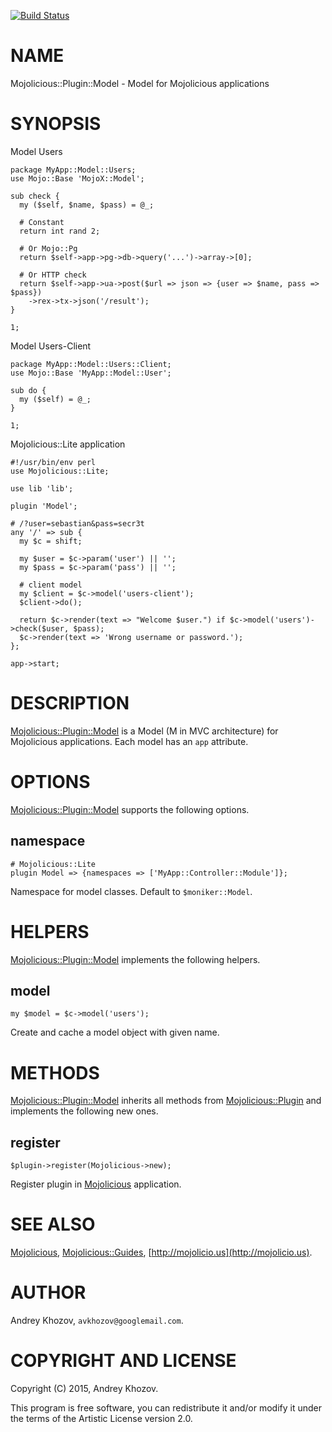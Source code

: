 [![Build Status](https://travis-ci.org/avkhozov/Mojolicious-Plugin-Model.svg?branch=master)](https://travis-ci.org/avkhozov/Mojolicious-Plugin-Model)
# NAME

Mojolicious::Plugin::Model - Model for Mojolicious applications

# SYNOPSIS

Model Users

    package MyApp::Model::Users;
    use Mojo::Base 'MojoX::Model';

    sub check {
      my ($self, $name, $pass) = @_;

      # Constant
      return int rand 2;

      # Or Mojo::Pg
      return $self->app->pg->db->query('...')->array->[0];

      # Or HTTP check
      return $self->app->ua->post($url => json => {user => $name, pass => $pass})
        ->rex->tx->json('/result');
    }

    1;

Model Users-Client

    package MyApp::Model::Users::Client;
    use Mojo::Base 'MyApp::Model::User';

    sub do {
      my ($self) = @_;
    }

    1;

Mojolicious::Lite application

    #!/usr/bin/env perl
    use Mojolicious::Lite;

    use lib 'lib';

    plugin 'Model';

    # /?user=sebastian&pass=secr3t
    any '/' => sub {
      my $c = shift;

      my $user = $c->param('user') || '';
      my $pass = $c->param('pass') || '';

      # client model
      my $client = $c->model('users-client');
      $client->do();

      return $c->render(text => "Welcome $user.") if $c->model('users')->check($user, $pass);
      $c->render(text => 'Wrong username or password.');
    };

    app->start;

# DESCRIPTION

[Mojolicious::Plugin::Model](https://metacpan.org/pod/Mojolicious::Plugin::Model) is a Model (M in MVC architecture) for Mojolicious applications. Each
model has an `app` attribute.

# OPTIONS

[Mojolicious::Plugin::Model](https://metacpan.org/pod/Mojolicious::Plugin::Model) supports the following options.

## namespace

    # Mojolicious::Lite
    plugin Model => {namespaces => ['MyApp::Controller::Module']};

Namespace for model classes. Default to `$moniker::Model`.

# HELPERS

[Mojolicious::Plugin::Model](https://metacpan.org/pod/Mojolicious::Plugin::Model) implements the following helpers.

## model

    my $model = $c->model('users');

Create and cache a model object with given name.

# METHODS

[Mojolicious::Plugin::Model](https://metacpan.org/pod/Mojolicious::Plugin::Model) inherits all methods from
[Mojolicious::Plugin](https://metacpan.org/pod/Mojolicious::Plugin) and implements the following new ones.

## register

    $plugin->register(Mojolicious->new);

Register plugin in [Mojolicious](https://metacpan.org/pod/Mojolicious) application.

# SEE ALSO

[Mojolicious](https://metacpan.org/pod/Mojolicious), [Mojolicious::Guides](https://metacpan.org/pod/Mojolicious::Guides), [http://mojolicio.us](http://mojolicio.us).

# AUTHOR

Andrey Khozov, `avkhozov@googlemail.com`.

# COPYRIGHT AND LICENSE

Copyright (C) 2015, Andrey Khozov.

This program is free software, you can redistribute it and/or modify it under
the terms of the Artistic License version 2.0.
